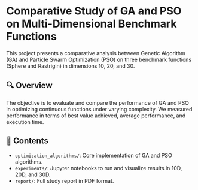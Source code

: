 # Comparative Study of GA and PSO on Multi-Dimensional Benchmark Functions

This project presents a comparative analysis between Genetic Algorithm (GA) and Particle Swarm Optimization (PSO) on three benchmark functions (Sphere and Rastrigin) in dimensions 10, 20, and 30.

## 🔍 Overview

The objective is to evaluate and compare the performance of GA and PSO in optimizing continuous functions under varying complexity. We measured performance in terms of best value achieved, average performance, and execution time.

## 📁 Contents

- `optimization_algorithms/`: Core implementation of GA and PSO algorithms.
- `experiments/`: Jupyter notebooks to run and visualize results in 10D, 20D, and 30D.
- `report/`: Full study report in PDF format.
